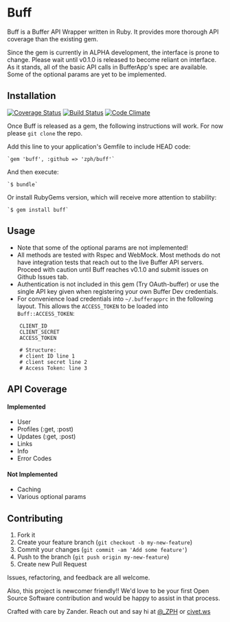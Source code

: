 # Buff

Buff is a Buffer API Wrapper written in Ruby.  It provides more thorough API coverage than the existing gem.

Since the gem is currently in ALPHA development, the interface is prone to change.  Please wait until v0.1.0 is released to become reliant on interface. As it stands, all of the basic API calls in BufferApp's spec are available.  Some of the optional params are yet to be implemented.


## Installation

[![Coverage Status](https://coveralls.io/repos/zph/buff/badge.png?branch=master)](https://coveralls.io/r/zph/buff?branch=master) [![Build Status](https://travis-ci.org/zph/buff.png?branch=master)](https://travis-ci.org/zph/buff) [![Code Climate](https://codeclimate.com/github/zph/buff.png)](https://codeclimate.com/github/zph/buff)

Once Buff is released as a gem, the following instructions will work. For now please `git clone` the repo.

Add this line to your application's Gemfile to include HEAD code:

    `gem 'buff', :github => 'zph/buff'`

And then execute:

    `$ bundle`

Or install RubyGems version, which will receive more attention to stability:

    `$ gem install buff`

## Usage

  * Note that some of the optional params are not implemented!
  * All methods are tested with Rspec and WebMock. Most methods do not have integration tests that reach out to the live Buffer API servers.  Proceed with caution until Buff reaches v0.1.0 and submit issues on Github Issues tab.
  * Authentication is not included in this gem (Try OAuth-buffer) or use the single API key given when registering your own Buffer Dev credentials.
  * For convenience load credentials into `~/.bufferapprc` in the following layout.  This allows the `ACCESS_TOKEN` to be loaded into `Buff::ACCESS_TOKEN`:


```
    CLIENT_ID
    CLIENT_SECRET
    ACCESS_TOKEN

    # Structure:
    # client ID line 1
    # client secret line 2
    # Access Token: line 3
```

## API Coverage

#### Implemented

* User
* Profiles (:get, :post)
* Updates (:get, :post)
* Links
* Info
* Error Codes

#### Not Implemented

* Caching
* Various optional params

## Contributing

1. Fork it
2. Create your feature branch (`git checkout -b my-new-feature`)
3. Commit your changes (`git commit -am 'Add some feature'`)
4. Push to the branch (`git push origin my-new-feature`)
5. Create new Pull Request

Issues, refactoring, and feedback are all welcome.

Also, this project is newcomer friendly!! We'd love to be your first Open Source Software contribution and would be happy to assist in that process.

Crafted with care by Zander. Reach out and say hi at [@_ZPH](http://twitter.com/_ZPH) or [civet.ws](http://www.civet.ws)
